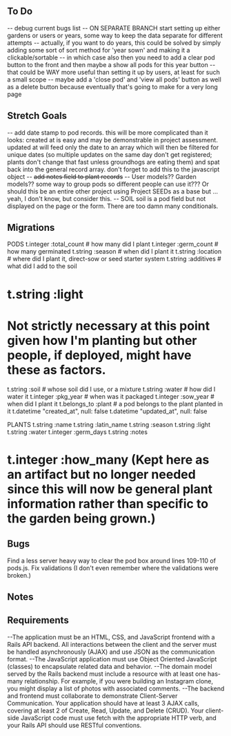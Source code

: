 ## To Do
-- debug current bugs list
-- ON SEPARATE BRANCH start setting up either gardens or users or years, some way to keep the data separate for different attempts
-- actually, if you want to do years, this could be solved by simply adding some sort of sort method for 'year sown' and making it a clickable/sortable 
-- in which case also then you need to add a clear pod button to the front and then maybe a show all pods for this year button
-- that could be WAY more useful than setting it up by users, at least for such a small scope
-- maybe add a 'close pod' and 'view all pods' button as well as a delete button because eventually that's going to make for a very long page

## Stretch Goals
-- add date stamp to pod records. this will be more complicated than it looks: created at is easy and may be demonstrable in project assessment. updated at will feed only the date to an array which will then be filtered for unique dates (so multiple updates on the same day don't get registered; plants don't change that fast unless groundhogs are eating them) and spat back into the general record array. don't forget to add this to the javascript object
-- ~~add notes field to plant records~~
-- User models?? Garden models?? some way to group pods so different people can use it??? Or should this be an entire other project using Project SEEDs as a base but ... yeah, I don't know, but consider this.
-- SOIL soil is a pod field but not displayed on the page or the form. There are too damn many conditionals. 

## Migrations
PODS
t.integer :total_count # how many did I plant
t.integer :germ_count # how many germinated
t.string :season # when did I plant it 
t.string :location  # where did I plant it, direct-sow or seed starter system
t.string :additives # what did I add to the soil
# t.string :light 
# Not strictly necessary at this point given how I'm planting but other people, if deployed, might have these as factors.
t.string :soil # whose soil did I use, or a mixture
t.string :water  # how did I water it
t.integer :pkg_year # when was it packaged 
t.integer :sow_year # when did I plant it
t.belongs_to :plant # a pod belongs to the plant planted in it
t.datetime "created_at",  null: false
t.datetime "updated_at",  null: false

PLANTS
t.string :name 
t.string :latin_name 
t.string :season 
t.string :light 
t.string :water 
t.integer :germ_days 
t.string :notes 
# t.integer :how_many (Kept here as an artifact but no longer needed since this will now be general plant information rather than specific to the garden being grown.)

## Bugs
Find a less server heavy way to clear the pod box around lines 109-110 of pods.js.
Fix validations (I don't even remember where the validations were broken.)

## Notes

## Requirements
--The application must be an HTML, CSS, and JavaScript frontend with a Rails API backend. All interactions between the client and the server must be handled asynchronously (AJAX) and use JSON as the communication format.
--The JavaScript application must use Object Oriented JavaScript (classes) to encapsulate related data and behavior.
--The domain model served by the Rails backend must include a resource with at least one has-many relationship. For example, if you were building an Instagram clone, you might display a list of photos with associated comments.
--The backend and frontend must collaborate to demonstrate Client-Server Communication. Your application should have at least 3 AJAX calls, covering at least 2 of Create, Read, Update, and Delete (CRUD). Your client-side JavaScript code must use fetch with the appropriate HTTP verb, and your Rails API should use RESTful conventions.

